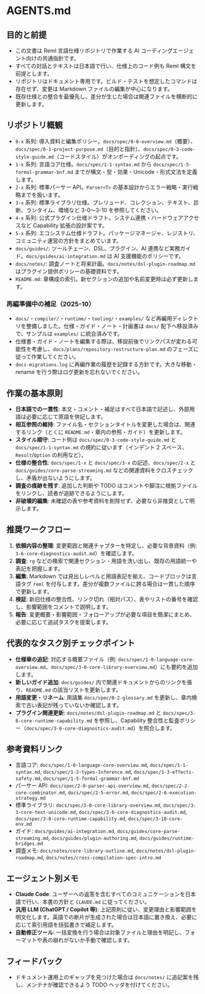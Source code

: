 # AGENTS.md

## 目的と前提
- この文書は Reml 言語仕様リポジトリで作業する AI コーディングエージェント向けの共通指針です。
- すべての対話とテキストは日本語で行い、仕様上のコード例も Reml 構文を前提とします。
- リポジトリはドキュメント専用です。ビルド・テストを想定したコマンドは存在せず、変更は Markdown ファイルの編集が中心になります。
- 既存仕様との整合を最優先し、差分が生じた場合は関連ファイルを横断的に更新します。

## リポジトリ概観
- `0-x` 系列: 導入資料と編集ポリシー。`docs/spec/0-0-overview.md`（概要）、`docs/spec/0-1-project-purpose.md`（目的と指針）、`docs/spec/0-3-code-style-guide.md`（コードスタイル）がオンボーディングの起点です。
- `1-x` 系列: 言語コア仕様。`docs/spec/1-1-syntax.md` から `docs/spec/1-5-formal-grammar-bnf.md` までが構文・型・効果・Unicode・形式文法を定義します。
- `2-x` 系列: 標準パーサー API。`Parser<T>` の基本設計からエラー戦略・実行戦略までを扱います。
- `3-x` 系列: 標準ライブラリ仕様。プレリュード、コレクション、テキスト、診断、ランタイム、環境など 3-0〜3-10 を参照してください。
- `4-x` 系列: 公式プラグイン仕様ドラフト。システム連携・ハードウェアアクセスなど Capability 拡張の設計案です。
- `5-x` 系列: エコシステム仕様ドラフト。パッケージマネージャ、レジストリ、コミュニティ運営の方針をまとめています。
- `docs/guides/`: ツールチェーン、DSL、プラグイン、AI 連携など実務ガイド。`docs/guides/ai-integration.md` は AI 支援機能のポリシーです。
- `docs/notes/`: 調査ノートと将来計画。`docs/notes/dsl-plugin-roadmap.md` はプラグイン提供ポリシーの基礎資料です。
- `README.md`: 章構成の索引。新セクションの追加や名前変更時は必ず更新します。

### 再編準備中の補足（2025-10）
- `docs/`・`compiler/`・`runtime/`・`tooling/`・`examples/` など再編用ディレクトリを整備しました。仕様・ガイド・ノート・計画書は `docs/` 配下へ移設済みで、サンプルは `examples/` に統合済みです。
- 仕様書・ガイド・ノートを編集する際は、移設前後でリンクパスが変わる可能性を考慮し、`docs/plans/repository-restructure-plan.md` のフェーズに従って作業してください。
- `docs-migrations.log` に再編作業の履歴を記録する方針です。大きな移動・rename を行う際はログ更新を忘れないでください。

## 作業の基本原則
- **日本語での一貫性**: 本文・コメント・補足はすべて日本語で記述し、外部用語は必要に応じて原語を併記します。
- **相互参照の維持**: ファイル名・セクションタイトルを変更した場合は、関連するリンク（とくに `README.md`・章内の参照・ガイド）を更新します。
- **スタイル順守**: コード例は `docs/spec/0-3-code-style-guide.md` と `docs/spec/1-1-syntax.md` の規約に従います（インデント 2 スペース、`Result`/`Option` の利用など）。
- **仕様の整合性**: `docs/spec/1-x` と `docs/spec/3-x` の記述、`docs/spec/2-x` と `docs/guides/core-parse-streaming.md` などの関連資料をクロスチェックし、矛盾が出ないようにします。
- **調査の痕跡を残す**: 追加した判断や TODO はコメントや脚注に根拠ファイルをリンクし、読者が追跡できるようにします。
- **非破壊的編集**: 未確認の表や参考資料を削除せず、必要なら非推奨として明示します。

## 推奨ワークフロー
1. **依頼内容の整理**: 変更範囲と関連チャプターを特定し、必要な背景資料（例: `3-6-core-diagnostics-audit.md`）を確認します。
2. **調査**: `rg` などの検索で関連セクション・用語を洗い出し、既存の用語統一や表記を把握します。
3. **編集**: Markdown では見出しレベルと用語表記を揃え、コードブロックは言語タグ `reml` を付与します。差分が複数ファイルに跨る場合は一貫した順序で更新します。
4. **検証**: 新旧仕様の整合性、リンク切れ（相対パス）、表やリストの番号を確認し、影響範囲をコメントで説明します。
5. **報告**: 変更概要・影響範囲・フォローアップが必要な項目を簡潔にまとめ、必要に応じて追試タスクを提案します。

## 代表的なタスク別チェックポイント
- **仕様章の追記**: 対応する概要ファイル（例: `docs/spec/1-0-language-core-overview.md`、`docs/spec/3-0-core-library-overview.md`）にも要約を追加します。
- **新しいガイド追加**: `docs/guides/` 内で関連ドキュメントからのリンクを張り、`README.md` の該当リストを更新します。
- **用語変更・リネーム**: 用語集 `docs/spec/0-2-glossary.md` を更新し、章内検索で古い表記が残っていないか確認します。
- **プラグイン関連更新**: `docs/notes/dsl-plugin-roadmap.md` と `docs/spec/3-8-core-runtime-capability.md` を参照し、Capability 整合性と監査ポリシー（`docs/spec/3-6-core-diagnostics-audit.md`）を照合します。

## 参考資料リンク
- 言語コア: `docs/spec/1-0-language-core-overview.md`, `docs/spec/1-1-syntax.md`, `docs/spec/1-2-types-Inference.md`, `docs/spec/1-3-effects-safety.md`, `docs/spec/1-5-formal-grammar-bnf.md`
- パーサー API: `docs/spec/2-0-parser-api-overview.md`, `docs/spec/2-2-core-combinator.md`, `docs/spec/2-5-error.md`, `docs/spec/2-6-execution-strategy.md`
- 標準ライブラリ: `docs/spec/3-0-core-library-overview.md`, `docs/spec/3-3-core-text-unicode.md`, `docs/spec/3-6-core-diagnostics-audit.md`, `docs/spec/3-8-core-runtime-capability.md`, `docs/spec/3-10-core-env.md`
- ガイド: `docs/guides/ai-integration.md`, `docs/guides/core-parse-streaming.md`, `docs/guides/plugin-authoring.md`, `docs/guides/runtime-bridges.md`
- 調査メモ: `docs/notes/core-library-outline.md`, `docs/notes/dsl-plugin-roadmap.md`, `docs/notes/cross-compilation-spec-intro.md`

## エージェント別メモ
- **Claude Code**: ユーザーへの返答を含むすべてのコミュニケーションを日本語で行い、本書の方針と `CLAUDE.md` に従ってください。
- **汎用 LLM (ChatGPT / Copilot 等)**: 上記原則に従い、変更理由と影響範囲を明文化します。英語での断片が生成された場合は日本語に置き換え、必要に応じて索引用語を括弧書きで補足します。
- **自動修正ツール**: 一括変換を行う場合は対象ファイルと理由を明記し、フォーマットや表の崩れがないか手動で確認します。

## フィードバック
- ドキュメント運用上のギャップを見つけた場合は `docs/notes/` に追記案を残し、メンテナが確認できるよう TODO ヘッダを付けてください。
